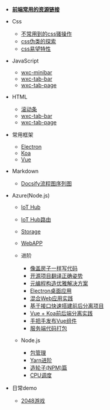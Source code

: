 <!--
 * @Descripttion: 
 * @version: 
 * @Author: suckson
 * @Date: 2019-04-02 12:06:29
 * @LastEditors: suckson
 * @LastEditTime: 2019-09-01 18:05:42
 -->
- [**前端常用的资源链接**](/slientdoc/web/moudle.md)
- Css
    - [不常用到的css骚操作](/slientdoc/web/html/cssoperation)
    - [css伪类的探索](/slientdoc/web/sys.md)
    - [css易望特性](packages/wxc-ep-slider/)

- JavaScript
    - [wxc-minibar](packages/wxc-minibar/)
    - [wxc-tab-bar](packages/wxc-tab-bar/)
    - [wxc-tab-page](packages/wxc-tab-page/)

- HTML
    - [滚动条](/slientdoc/web/html/scroll.md)
    - [wxc-tab-bar](packages/wxc-tab-bar/)
    - [wxc-tab-page](packages/wxc-tab-page/)

- 常用框架
    - [Electron](basic/framework/electron.md)
    - [Koa](basic/framework/koa.md)
    - [Vue](basic/framework/vue.md)

- Markdown
    - [Docsify流程图序列图](basic/md/docsify.md)
    

- Azure(Node.js)
    - [IoT Hub](experience/azure/iot-hub.md)
    - [IoT Hub路由](experience/azure/iot-hub-route.md)
    - [Storage](experience/azure/storage.md)
    - [WebAPP](experience/azure/web-app.md)
  - 进阶
    - [像盖房子一样写代码](experience/advanced/coding-as-building.md)
    - [开源项目翻译正确姿势](experience/advanced/translate.md)
    - [元编程构造优雅解决方案](experience/advanced/meta.md)
    - [Electron桌面应用](experience/advanced/desktop-app.md)
    - [混合Web应用实践](experience/advanced/mixed-project.md)
    - [基于接口快速搭建前后分离项目](experience/advanced/webapp-proxy.md)
    - [Vue + Koa前后端分离实践](experience/advanced/vue-webapp.md)
    - [手把手发布Vue组件](experience/advanced/vue-components.md)
    - [服务端代码打包](experience/advanced/webpack-server.md)

  - Node.js
    - [包管理](basic/node/pkg.md)
    - [Yarn进阶](basic/node/yarn.md)
    - [造轮子(NPM)篇](basic/node/npm.md)
    - [CPU调度](basic/node/cpu.md)

- 日常demo
    - [2048游戏](packages/utils/)